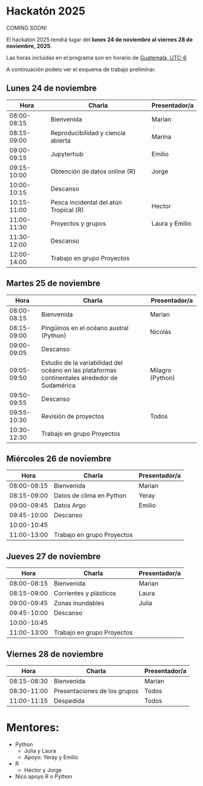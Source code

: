 # Hackatón 2025

COMING SOON!

El hackatón 2025 tendrá lugar del **lunes 24 de noviembre al viernes 28 de noviembre, 2025**.

Las horas incluidas en el programa son en horario de [Guatemala, UTC-6](https://www.zeitverschiebung.net/es/city/3598132)

A continuación podeis ver el esquema de trabajo preliminar.

## Lunes 24 de noviembre
 
| Hora |	Charla |	Presentador/a | 
| ------------- |-------- | ------------- |
|08:00-08:15|	Bienvenida|	Marian| 
|08:15-09:00| Reproducibilidad y ciencia abierta|Marina	 | 
|09:00-09:15| Jupyterhub | 	Emilio|
|09:15-10:00|Obtención de datos online (R)  	|Jorge|
|10:00-10:15|Descanso |	|
|10:15-11:00|Pesca incidental del atún Tropical (R) | Hector	 |
|11:00-11:30|	Proyectos y grupos  |Laura y Emilio|
|11:30-12:00|Descanso |	|
|12:00-14:00| Trabajo en grupo Proyectos| |



## Martes 25 de noviembre

|Hora|	Charla|	Presentador/a|
| ------------- |-------- | ------------- |
|08:00-08:15|	Bienvenida|	Marian|
|08:15-09:00|Pingüinos en el océano austral (Python)|	Nicolás  |
|09:00-09:05|Descanso |	|
|09:05-09:50| Estudio de la variabilidad del océano en las plataformas continentales alrededor de Sudamérica| 	Milagro (Python)	|
|09:50-09:55|Descanso |	|
|09:55-10:30| Revisión de proyectos  | Todos |
|10:30-12:30| Trabajo en grupo Proyectos | |


## Miércoles 26 de noviembre
|Hora|	Charla|	Presentador/a|
| ------------- |-------- | ------------- |
|08:00-08:15|	Bienvenida|	Marian|
|08:15-09:00|	Datos de clima en Python | Yeray |
|09:00-09:45|	Datos Argo |	Emilio |
|09:45-10:00| Descanso |	|
|10:00-10:45|  |  	 |
|11:00-13:00| Trabajo en grupo Proyectos | |



## Jueves 27 de noviembre

|Hora|	Charla|	Presentador/a|
| ------------- |-------- | ------------- |
|08:00-08:15|	Bienvenida|	Marian|
|08:15-09:00|	Corrientes y plásticos | Laura |
|09:00-09:45| Zonas inundables | Julia	 |
|09:45-10:00| Descanso |	|
|10:00-10:45|	 |
|11:00-13:00| Trabajo en grupo Proyectos | |


## Viernes 28 de noviembre

|Hora|	Charla|	Presentador/a|
| ------------- |-------- | ------------- |
|08:15-08:30|	Bienvenida|	Marian|
|08:30-11:00|	Presentaciones de los grupos |	Todos|
|11:00-11:15|	Despedida|	Todos|


# Mentores:
 - Python  
    - Julia y Laura
    - Apoyo: Yeray y Emilio
 - R  
    - Héctor y Jorge
  - Nico apoyo R o Python







